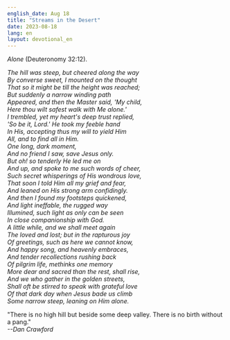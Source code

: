 ```yaml
---
english_date: Aug 18
title: "Streams in the Desert"
date: 2023-08-18
lang: en
layout: devotional_en
---
```





<p><em>Alone</em> (Deuteronomy 32:12).

</p>

<p><em>The hill was steep, but cheered along the way<br/> By converse sweet, I mounted on the thought<br/> That so it might be till the height was reached;<br/> But suddenly a narrow winding path<br/> Appeared, and then the Master said, 'My child,<br/> Here thou wilt safest walk with Me alone.'<br/> I trembled, yet my heart's deep trust replied,<br/> 'So be it, Lord.' He took my feeble hand<br/> In His, accepting thus my will to yield Him<br/> All, and to find all in Him.<br/> One long, dark moment,<br/> And no friend I saw, save Jesus only.<br/> But oh! so tenderly He led me on<br/> And up, and spoke to me such words of cheer,<br/> Such secret whisperings of His wondrous love,<br/> That soon I told Him all my grief and fear,<br/> And leaned on His strong arm confidingly.<br/> And then I found my footsteps quickened,<br/> And light ineffable, the rugged way<br/> Illumined, such light as only can be seen<br/> In close companionship with God.<br/> A little while, and we shall meet again<br/> The loved and lost; but in the rapturous joy<br/> Of greetings, such as here we cannot know,<br/> And happy song, and heavenly embraces,<br/> And tender recollections rushing back<br/> Of pilgrim life, methinks one memory<br/> More dear and sacred than the rest, shall rise,<br/> And we who gather in the golden streets,<br/> Shall oft be stirred to speak with grateful love<br/> Of that dark day when Jesus bade us climb<br/> Some narrow steep, leaning on Him alone.</em>

</p>

<p>"There is no high hill but beside some deep valley. There is no birth without a pang."<br/> <em>--Dan Crawford</em>

</p>

<p></p>